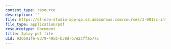 ```yaml
---
content_type: resource
description: ''
file: https://ol-ocw-studio-app-qa.s3.amazonaws.com/courses/3-091sc-introduction-to-solid-state-chemistry-fall-2010/926b81fe8379495bb38db7e2cffa5776_rR8ZtI8m0Mo.pdf
file_type: application/pdf
resourcetype: Document
title: 3play pdf file
uid: 926b81fe-8379-495b-b38d-b7e2cffa5776
---
```

